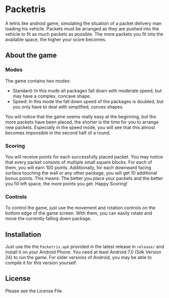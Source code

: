 # Packetris
A tetris like android game, simulating the situation of a packet delivery man loading his vehicle. 
Packets must be arranged as they are pushed into the vehicle to fit as much packets as possible. The more packets you fit into the available space, the higher your score becomes.

## About the game
### Modes
The game contains two modes:
- Standard: In this mode all packages fall down with moderate speed, but may have a complex, concave shape.
- Speed: In this mode the fall down speed of the packages is doubled, but you only have to deal with simplified, convex shapes.

You will notice that the game seems really easy at the beginning, but the more packets have been placed, the shorter is the time for you to arrange new packets. Especially in the speed mode, you will see that this almost becomes impossible in the second half of a round.
### Scoring
You will receive points for each successfully placed packet. You may notice that every packet consists of multiple small square blocks. For each of them, you will earn 100 points. Additionally, for each downward facing surface touching the wall or any other package, you will get 10 additional bonus points. This means: The better you place your packets and the better you fill left space, the more points you get. Happy Scoring!

### Controls
To control the game, just use the movement and rotation controls on the bottom edge of the game screen. With them, you can easily rotate and move the currently falling down package.

## Installation
Just use the the <code>Packetris.apk</code> provided in the latest release in <code>release/</code> and install it on your Android Phone.
You need at least Android 7.0 (Sdk Version 24) to run the game. For older versions of Android, you may be able to compile it for this version yourself.

## License
Please see the License File.
